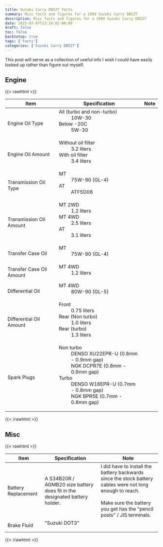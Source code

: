 ```yaml
---
title: Suzuki Carry DB52T Facts
summary: Misc facts and figures for a 1999 Suzuki Carry DB52T
description: Misc facts and figures for a 1999 Suzuki Carry DB52T
date: 2025-07-07T22:10:02-06:00
draft: false
toc: false
backtotop: true
tags: ['facts']
categories: ['Suzuki Carry DB52T']
---
```


This post will serve as a collection of useful info I wish I could have easily looked up rather than figure out myself.

## Engine

{{< rawhtml >}}
<table>
  <thead>
    <tr>
      <th>Item</th>
      <th>Specification</th>
      <th>Note </th>
    </tr>
  </thead>
  <tbody>
    <tr>
      <td>Engine Oil Type</td>
      <td>
        <dl>
          <dt>All (turbo and non-turbo)</dt>
          <dd>10W-30</dd>
          <dt>Below -20C</dt>
          <dd>5W-30</dd>
      </dl>
      </td>
      <td>
      </td>
    </tr>
    <tr>
      <td>Engine Oil Amount</td>
      <td>
        <dl>
          <dt>Without oil filter</dt>
          <dd>3.2 liters</dd>
          <dt>With oil filter</dt>
          <dd>3.4 liters</dd>
      </dl>
      </td>
      <td>
      </td>
    </tr>
    <tr>
      <td>Transmission Oil Type</td>
      <td>
        <dl>
          <dt>MT</dt>
          <dd>75W-90 (GL-4)</dd>
          <dt>AT</dt>
          <dd>ATF5D06</dd>
      </dl>
      </td>
      <td>
      </td>
    </tr>
    <tr>
      <td>Transmission Oil Amount</td>
      <td>
        <dl>
          <dt>MT 2WD</dt>
          <dd>1.2 liters</dd>
          <dt>MT 4WD</dt>
          <dd>2.5 liters</dd>
          <dt>AT</dt>
          <dd>3.1 liters</dd>
      </dl>
      </td>
      <td>
      </td>
    </tr>
    <tr>
      <td>Transfer Case Oil</td>
      <td>
        <dl>
          <dt>MT</dt>
          <dd>75W-90 (GL-4)</dd>
      </dl>
      </td>
      <td>
      </td>
    </tr>
    <tr>
      <td>Transfer Case Oil Amount</td>
      <td>
        <dl>
          <dt>MT 4WD</dt>
          <dd>1.2 liters</dd>
        </dl>
      </td>
      <td>
      </td>
    </tr>
    <tr>
      <td>Differential Oil</td>
      <td>
        <dl>
          <dt>MT 4WD</dt>
          <dd>80W-90 (GL-5)</dd>
      </dl>
      </td>
      <td>
      </td>
    </tr>
    <tr>
      <td>Differential Oil Amount</td>
      <td>
        <dl>
          <dt>Front</dt>
          <dd>0.75 liters</dd>
          <dt>Rear (Non turbo)</dt>
          <dd>1.0 liters</dd>
          <dt>Rear (turbo)</dt>
          <dd>1.3 liters</dd>
        </dl>
      </td>
      <td>
      </td>
    </tr>
    <tr>
      <td>Spark Plugs</td>
      <td>
        <dl>
          <dt>Non turbo</dt>
          <dd>DENSO XU22EPR-U (0.8mm - 0.9mm gap)</dd>
          <dd>NGK DCPR7E (0.8mm - 0.9mm gap)</dd>
          <dt>Turbo</dt>
          <dd>DENSO W16EPR-U (0.7mm - 0.8mm gap)</dd>
          <dd>NGK BPR5E (0.7mm - 0.8mm gap)</dd>
        </dl>
      </td>
      <td>
      </td>
    </tr>
  </tbody>
</table>
{{< /rawhtml >}}

## Misc

{{< rawhtml >}}
<table>
  <thead>
    <tr>
      <th>Item</th>
      <th>Specification</th>
      <th>Note </th>
    </tr>
  </thead>
  <tbody>
    <tr>
      <td>Battery Replacement</td>
      <td>A S34B20R / AGMB20 size battery does fit in the designated battery holder.</td>
      <td>
      I did have to install the battery backwards since the stock battery cables were not long enough to reach. <br><br>
      Make sure the battery you get has the "pencil posts" / JIS terminals.
      </td>
    </tr>
    <tr>
      <td>Brake Fluid</td>
      <td>
        <dl>
          <dt>"Suzuki DOT3"</dt>
        </dl>
      </td>
      <td>
      </td>
    </tr>
  </tbody>
</table>
{{< /rawhtml >}}
